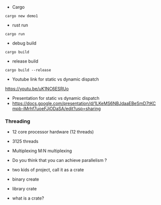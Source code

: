 - Cargo 

```
cargo new demo1
```

- rust run
```
cargo run
```

- debug build 
```
cargo build
```

- release build

```
cargo build --release
```

- Youtube link for static vs dynamic dispatch

https://youtu.be/uK1NC6ESRUo

- Presentation for static vs dynamic dispatch
- https://docs.google.com/presentation/d/1LKeMS6NBJdaaEBeSmD7tKCmpb-iMrhf7uoeFJjODaSA/edit?usp=sharing


### Threading 

- 12 core processor hardware (12 threads)

- 3125 threads

- Multiplexing M:N multiplexing

- Do you think that you can achieve parallelism ? 


- two kids of project, call it as a crate 
- binary create 
- library crate

- what is a crate?

